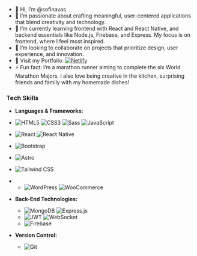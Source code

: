 - 👋 Hi, I’m @sofinavas
- 👀 I’m passionate about crafting meaningful, user-centered applications that blend creativity and technology.
- 🌱 I’m currently learning frontend with React and React Native, and backend essentials like Node.js, Firebase, and Express. My focus is on frontend, where I feel most inspired.
- 💞️ I’m looking to collaborate on projects that prioritize design, user experience, and innovation.
- 🚀 Visit my Portfolio: [![Netlify](https://img.shields.io/badge/-Netlify-00C7B7?style=flat&logo=netlify&logoColor=white)](https://sofi-navas-portfoliodev.netlify.app/)
- ⚡ Fun fact: I’m a marathon runner aiming to complete the six World Marathon Majors. I also love being creative in the kitchen, surprising friends and family with my homemade dishes!


### Tech Skills
- **Languages & Frameworks:**
 - ![HTML5](https://img.shields.io/badge/-HTML5-E34F26?style=flat&logo=html5&logoColor=white) ![CSS3](https://img.shields.io/badge/-CSS3-1572B6?style=flat&logo=css3&logoColor=white) ![Sass](https://img.shields.io/badge/-Sass-CC6699?style=flat&logo=sass&logoColor=white) ![JavaScript](https://img.shields.io/badge/-JavaScript-F7DF1E?style=flat&logo=javascript&logoColor=black)
  - ![React](https://img.shields.io/badge/-React-61DAFB?style=flat&logo=react&logoColor=black) ![React Native](https://img.shields.io/badge/-React%20Native-61DAFB?style=flat&logo=react&logoColor=black)
  - ![Bootstrap](https://img.shields.io/badge/-Bootstrap-563D7C?style=flat&logo=bootstrap&logoColor=white)
  - ![Astro](https://img.shields.io/badge/-Astro-FF5D01?style=flat&logo=astro&logoColor=white)  
- ![Tailwind CSS](https://img.shields.io/badge/-TailwindCSS-38B2AC?style=flat&logo=tailwind-css&logoColor=white)
-  - ![WordPress](https://img.shields.io/badge/-WordPress-21759B?style=flat&logo=wordpress&logoColor=white) ![WooCommerce](https://img.shields.io/badge/-WooCommerce-96588A?style=flat&logo=woocommerce&logoColor=white)



- **Back-End Technologies:**
  - ![MongoDB](https://img.shields.io/badge/-MongoDB-47A248?style=flat&logo=mongodb&logoColor=white) ![Express.js](https://img.shields.io/badge/-Express.js-000000?style=flat&logo=express&logoColor=white)
  - ![JWT](https://img.shields.io/badge/-JWT-000000?style=flat&logo=json-web-tokens&logoColor=white) ![WebSocket](https://img.shields.io/badge/-WebSocket-010101?style=flat&logo=websocket)
  - ![Firebase](https://img.shields.io/badge/-Firebase-FFCA28?style=flat&logo=firebase&logoColor=black)

- **Version Control:**
  - ![Git](https://img.shields.io/badge/-Git-F05032?style=flat&logo=git&logoColor=white)


<!---
sofinavas/sofinavas is a ✨ special ✨ repository because its `README.md` (this file) appears on your GitHub profile.
You can click the Preview link to take a look at your changes.
--->
